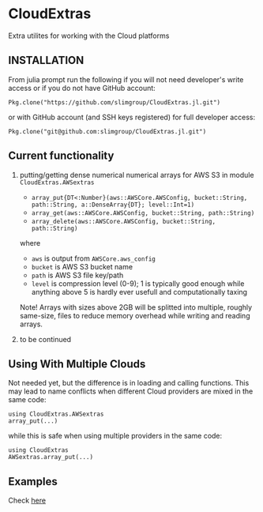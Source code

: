 # CloudExtras

Extra utilites for working with the Cloud platforms

## INSTALLATION

From julia prompt run the following if you will not need developer's write access or if you do not have GitHub account:

```
Pkg.clone("https://github.com/slimgroup/CloudExtras.jl.git")
```

or with GitHub account (and SSH keys registered) for full developer access:

```
Pkg.clone("git@github.com:slimgroup/CloudExtras.jl.git")
```


## Current functionality

1. putting/getting dense numerical numerical arrays for AWS S3 in module `CloudExtras.AWSextras`

	- `array_put{DT<:Number}(aws::AWSCore.AWSConfig, bucket::String, path::String, a::DenseArray{DT}; level::Int=1)`
	- `array_get(aws::AWSCore.AWSConfig, bucket::String, path::String)`
	- `array_delete(aws::AWSCore.AWSConfig, bucket::String, path::String)`

	where
	
	- `aws` is output from `AWSCore.aws_config`
	- `bucket` is AWS S3 bucket name
	- `path` is AWS S3 file key/path
	- `level` is compression level (0-9); 1 is typically good enough while anything above 5 is hardly ever usefull and computationally taxing

	Note! Arrays with sizes above 2GB will be splitted into multiple, roughly same-size, files to reduce memory overhead while writing and reading arrays.

2. to be continued


## Using With Multiple Clouds ##

Not needed yet, but the difference is in loading and calling functions. This may lead to name conflicts when different Cloud providers are mixed in the same code:

	using CloudExtras.AWSextras
	array_put(...)

while this is safe when using multiple providers in the same code:

	using CloudExtras
	AWSextras.array_put(...)


## Examples ##

Check [here](examples/)
